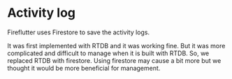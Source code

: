 # Activity log


Fireflutter uses Firestore to save the activity logs.

It was first implemented with RTDB and it was working fine. But it was more complicated and difficult to manage when it is built with RTDB. So, we replaced RTDB with firestore. Using firestore may cause a bit more but we thought it would be more beneficial for management.

